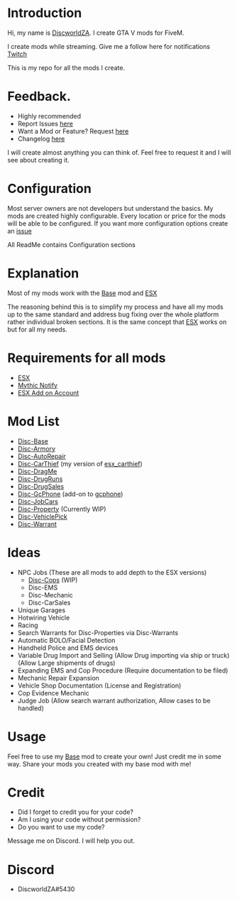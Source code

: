 # Introduction
Hi, my name is [DiscworldZA](https://twitter.com/DiscworldZA). I create GTA V mods for FiveM.

I create mods while streaming. Give me a follow here for notifications [Twitch](https://www.twitch.tv/DiscworldZA)

This is my repo for all the mods I create.


# Feedback.

- Highly recommended
- Report Issues [here](https://github.com/DiscworldZA/gta-resources/issues)
- Want a Mod or Feature? Request [here](https://github.com/DiscworldZA/gta-resources/issues)
- Changelog [here](https://github.com/DiscworldZA/gta-resources/blob/master/changelog.md)

I will create almost anything you can think of. Feel free to request it and I will see about creating it.


# Configuration
Most server owners are not developers but understand the basics. My mods are created highly configurable. Every location or price for the mods will be able to be configured. If you want more configuration options create an [issue](https://github.com/DiscworldZA/gta-resources/issues)

All ReadMe contains Configuration sections


# Explanation
Most of my mods work with the [Base](https://github.com/DiscworldZA/gta-resources/tree/master/disc-base) mod and [ESX](https://github.com/ESX-Org/es_extended)

The reasoning behind this is to simplify my process and have all my mods up to the same standard and address bug fixing over the whole platform rather individual broken sections.
It is the same concept that [ESX](https://github.com/ESX-Org/es_extended) works on but for all my needs.


# Requirements for all mods
- [ESX](https://github.com/ESX-Org/es_extended)
- [Mythic Notify](https://github.com/mythicrp/mythic_notify)
- [ESX Add on Account](https://github.com/ESX-Org/esx_addonaccount)

# Mod List

- [Disc-Base](https://github.com/DiscworldZA/gta-resources/tree/master/disc-base)
- [Disc-Armory](https://github.com/DiscworldZA/gta-resources/tree/master/disc-armory)
- [Disc-AutoRepair](https://github.com/DiscworldZA/gta-resources/tree/master/disc-autorepair)
- [Disc-CarThief](https://github.com/DiscworldZA/gta-resources/tree/master/disc-carthief) (my version of [esx_carthief](https://github.com/KlibrDM/esx_carthief))
- [Disc-DragMe](https://github.com/DiscworldZA/gta-resources/tree/master/disc-dragme)
- [Disc-DrugRuns](https://github.com/DiscworldZA/gta-resources/tree/master/disc-drugruns)
- [Disc-DrugSales](https://github.com/DiscworldZA/gta-resources/tree/master/disc-drugsales)
- [Disc-GcPhone](https://github.com/DiscworldZA/gta-resources/tree/master/disc-gcphone) (add-on to [gcphone](https://github.com/N3MTV/gcphone))
- [Disc-JobCars](https://github.com/DiscworldZA/gta-resources/tree/master/disc-jobcars)
- [Disc-Property](https://github.com/DiscworldZA/gta-resources/tree/master/disc-property) (Currently WIP)
- [Disc-VehiclePick](https://github.com/DiscworldZA/gta-resources/tree/master/disc-vehiclepick)
- [Disc-Warrant](https://github.com/DiscworldZA/gta-resources/tree/master/disc-warrant)


# Ideas

- NPC Jobs (These are all mods to add depth to the ESX versions)
  - [Disc-Cops](https://github.com/DiscworldZA/gta-resources/tree/master/disc-cops) (WIP)
  - Disc-EMS
  - Disc-Mechanic
  - Disc-CarSales
- Unique Garages
- Hotwiring Vehicle
- Racing
- Search Warrants for Disc-Properties via Disc-Warrants
- Automatic BOLO/Facial Detection
- Handheld Police and EMS devices
- Variable Drug Import and Selling (Allow Drug importing via ship or truck) (Allow Large shipments of drugs)
- Expanding EMS and Cop Procedure (Require documentation to be filed)
- Mechanic Repair Expansion
- Vehicle Shop Documentation (License and Registration)
- Cop Evidence Mechanic
- Judge Job (Allow search warrant authorization, Allow cases to be handled)

# Usage
Feel free to use my [Base](https://github.com/DiscworldZA/gta-resources/tree/master/disc-base) mod to create your own! Just credit me in some way. Share your mods you created with my base mod with me!

# Credit
- Did I forget to credit you for your code?
- Am I using your code without permission?
- Do you want to use my code?

Message me on Discord. I will help you out.

# Discord
- DiscworldZA#5430

